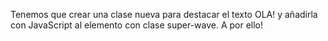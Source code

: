 Tenemos que crear una clase nueva para destacar el texto OLA! y añadirla con JavaScript al elemento con clase super-wave. A por ello!